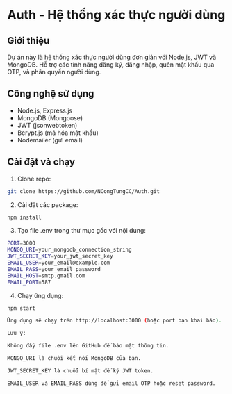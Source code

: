 # Auth - Hệ thống xác thực người dùng

## Giới thiệu
Dự án này là hệ thống xác thực người dùng đơn giản với Node.js, JWT và MongoDB. Hỗ trợ các tính năng đăng ký, đăng nhập, quên mật khẩu qua OTP, và phân quyền người dùng.

## Công nghệ sử dụng
- Node.js, Express.js
- MongoDB (Mongoose)
- JWT (jsonwebtoken)
- Bcrypt.js (mã hóa mật khẩu)
- Nodemailer (gửi email)

## Cài đặt và chạy
1. Clone repo:
```bash
git clone https://github.com/NCongTungCC/Auth.git
```

2. Cài đặt các package:
```bash
npm install
```
3. Tạo file .env trong thư mục gốc với nội dung:
```bash
PORT=3000
MONGO_URI=your_mongodb_connection_string
JWT_SECRET_KEY=your_jwt_secret_key
EMAIL_USER=your_email@example.com
EMAIL_PASS=your_email_password
EMAIL_HOST=smtp.gmail.com
EMAIL_PORT=587
```
4. Chạy ứng dụng:

```bash
npm start

Ứng dụng sẽ chạy trên http://localhost:3000 (hoặc port bạn khai báo).

Lưu ý:

Không đẩy file .env lên GitHub để bảo mật thông tin.

MONGO_URI là chuỗi kết nối MongoDB của bạn.

JWT_SECRET_KEY là chuỗi bí mật để ký JWT token.

EMAIL_USER và EMAIL_PASS dùng để gửi email OTP hoặc reset password.
```